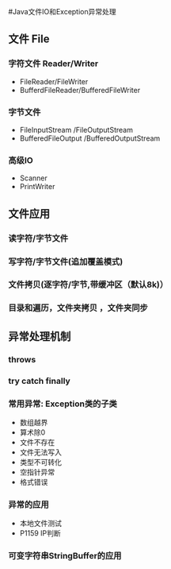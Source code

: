 #Java文件IO和Exception异常处理
## 文件 File
### 字符文件 Reader/Writer
- FileReader/FileWriter
- BufferdFileReader/BufferedFileWriter

### 字节文件
- FileInputStream /FileOutputStream
- BufferedFileOutput /BufferedOutputStream

### 高级IO
- Scanner
- PrintWriter

## 文件应用
### 读字符/字节文件
### 写字符/字节文件(追加覆盖模式)
### 文件拷贝(逐字符/字节,带缓冲区（默认8k)）
### 目录和遍历，文件夹拷贝 ，文件夹同步


## 异常处理机制
### throws 
### try catch finally
### 常用异常: Exception类的子类
- 数组越界
- 算术除0
- 文件不存在
- 文件无法写入
- 类型不可转化
- 空指针异常
- 格式错误

### 异常的应用
- 本地文件测试
- P1159 IP判断

### 可变字符串StringBuffer的应用